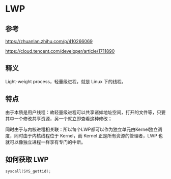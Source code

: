 # LWP

## 参考
https://zhuanlan.zhihu.com/p/410266069

https://cloud.tencent.com/developer/article/1711890

## 释义
Light-weight process，轻量级进程，就是 Linux 下的线程。

## 特点
由于本质是用户线程：故轻量级进程可以共享诸如地址空间，打开的文件等，只要其中一个修改共享资源，另一个就立即查看这种修改；

同时由于与内核进程相关联：所以每个LWP都可以作为独立单元由Kernel独立调度，同时由于内核线程位于 Kernel，而 Kernel 正是所有资源的管理者，LWP 也就可以像独立进程一样享有专门的中断。

## 如何获取 LWP
```C
syscall(SYS_gettid);
```